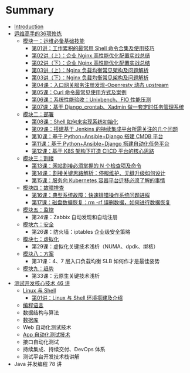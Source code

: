 # Summary

* [Introduction](README.md)
* [运维高手的36项修炼](yun-wei-gao-shou-de-36-xiang-xiu-lian.md)
  * [模块一：运维必备基础技能](yun-wei-gao-shou-de-36-xiang-xiu-lian/mo-kuai-yi-ff1a-yun-wei-bi-bei-ji-chu-ji-neng.md)
    * [第01讲：工作累积的最常用 Shell 命令合集及使用技巧](yun-wei-gao-shou-de-36-xiang-xiu-lian/mo-kuai-yi-ff1a-yun-wei-bi-bei-ji-chu-ji-neng/di-01-jiang-ff1a-gong-zuo-lei-ji-de-zui-chang-yong-shell-ming-ling-he-ji-ji-shi-yong-ji-qiao.md)
    * [第02讲（上）：企业 Nginx 高性能优化配置实战总结](yun-wei-gao-shou-de-36-xiang-xiu-lian/mo-kuai-yi-ff1a-yun-wei-bi-bei-ji-chu-ji-neng/di-02-jiang-ff08-shang-ff09-ff1a-qi-ye-nginx-gao-xing-neng-you-hua-pei-zhi-shi-zhan-zong-jie.md)
    * [第02讲（下）：企业 Nginx 高性能优化配置实战总结](yun-wei-gao-shou-de-36-xiang-xiu-lian/mo-kuai-yi-ff1a-yun-wei-bi-bei-ji-chu-ji-neng/di-02-jiang-ff08-xia-ff09-ff1a-qi-ye-nginx-gao-xing-neng-you-hua-pei-zhi-shi-zhan-zong-jie.md)
    * [第03讲（上）：Nginx 负载均衡常见架构及问题解析](yun-wei-gao-shou-de-36-xiang-xiu-lian/mo-kuai-yi-ff1a-yun-wei-bi-bei-ji-chu-ji-neng/di-03-jiang-ff08-shang-ff09-ff1a-nginx-fu-zai-jun-heng-chang-jian-jia-gou-ji-wen-ti-jie-xi.md)
    * [第03讲（下）：Nginx 负载均衡常见架构及问题解析](yun-wei-gao-shou-de-36-xiang-xiu-lian/mo-kuai-yi-ff1a-yun-wei-bi-bei-ji-chu-ji-neng/di-03-jiang-ff08-xia-ff09-ff1a-nginx-fu-zai-jun-heng-chang-jian-jia-gou-ji-wen-ti-jie-xi.md)
    * [第04课：入口网关服务注册发现-Openresty 动态 upstream](yun-wei-gao-shou-de-36-xiang-xiu-lian/mo-kuai-yi-ff1a-yun-wei-bi-bei-ji-chu-ji-neng/di-04-ke-ff1a-ru-kou-wang-guan-fu-wu-zhu-ce-fa-73b0-openresty-dong-tai-upstream.md)
    * [第05课：Curl 命令最常见使用方式及案例](yun-wei-gao-shou-de-36-xiang-xiu-lian/mo-kuai-yi-ff1a-yun-wei-bi-bei-ji-chu-ji-neng/di-05-ke-ff1a-curl-ming-ling-zui-chang-jian-shi-yong-fang-shi-ji-an-li.md)
    * [第06课：系统性能验收：Unixbench、FIO 性能压测](yun-wei-gao-shou-de-36-xiang-xiu-lian/mo-kuai-yi-ff1a-yun-wei-bi-bei-ji-chu-ji-neng/di-06-ke-ff1a-xi-tong-xing-neng-yan-shou-ff1a-unixbench-fio-xing-neng-ya-ce.md)
    * [第07课：基于 Django\_crontab、Xadmin 做一套定时任务管理系统](yun-wei-gao-shou-de-36-xiang-xiu-lian/mo-kuai-yi-ff1a-yun-wei-bi-bei-ji-chu-ji-neng/di-07-ke-ff1a-ji-yu-django-crontab-xadmin-zuo-yi-tao-ding-shi-ren-wu-guan-li-xi-tong.md)
  * [模块二：部署](yun-wei-gao-shou-de-36-xiang-xiu-lian/mo-kuai-er-ff1a-bu-shu.md)
    * [第08课：Shell 如何来实现系统初始化](yun-wei-gao-shou-de-36-xiang-xiu-lian/mo-kuai-er-ff1a-bu-shu/di-08-keff1a-shell-ru-he-lai-shi-xian-xi-tong-chu-shi-hua.md)
    * [第09课：搭建基于 Jenkins 的持续集成平台所需关注的几个问题](yun-wei-gao-shou-de-36-xiang-xiu-lian/mo-kuai-er-ff1a-bu-shu/di-09-ke-ff1a-da-jian-ji-yu-jenkins-de-chi-xu-ji-cheng-ping-tai-suo-xu-guan-zhu-de-ji-ge-wen-ti.md)
    * [第10课：基于 Python+Ansible+Django 搭建 CMDB 平台](yun-wei-gao-shou-de-36-xiang-xiu-lian/mo-kuai-er-ff1a-bu-shu/di-10-ke-ff1a-ji-yu-python-+-ansible-+-django-da-jian-cmdb-ping-tai.md)
    * [第11课：基于 Python+Ansible+Django 搭建自动化任务平台](yun-wei-gao-shou-de-36-xiang-xiu-lian/mo-kuai-er-ff1a-bu-shu/di-11-ke-ff1a-ji-yu-python-+-ansible-+-django-da-jian-zi-dong-hua-ren-wu-ping-tai.md)
    * [第12课：基于 K8S 架构下打造 CI\CD 平台的核心思路](yun-wei-gao-shou-de-36-xiang-xiu-lian/mo-kuai-er-ff1a-bu-shu/di-12-ke-ff1a-ji-yu-k8s-jia-gou-xia-da-zao-ci-cd-ping-tai-de-he-xin-si-lu.md)
  * [模块三：割接](yun-wei-gao-shou-de-36-xiang-xiu-lian/mo-kuai-san-ff1a-ge-jie.md)
    * [第13课：网站割接必须掌握的 N 个检查项及命令](yun-wei-gao-shou-de-36-xiang-xiu-lian/mo-kuai-san-ff1a-ge-jie/di-13-ke-ff1a-wang-zhan-ge-jie-bi-xu-zhang-wo-de-n-ge-jian-cha-xiang-ji-ming-ling.md)
    * [第14课：割接关键思路解析：停服维护、无缝升级如何设计](yun-wei-gao-shou-de-36-xiang-xiu-lian/mo-kuai-san-ff1a-ge-jie/di-14-ke-ff1a-ge-jie-guan-jian-si-lu-jie-xi-ff1a-ting-fu-wei-hu-3001-wu-feng-sheng-ji-ru-he-she-ji.md)
    * [第15课：服务向 Kubernetes 容器平台迁移必须了解的事情](yun-wei-gao-shou-de-36-xiang-xiu-lian/mo-kuai-san-ff1a-ge-jie/di-15-ke-ff1a-fu-wu-xiang-kubernetes-rong-qi-ping-tai-qian-yi-bi-xu-le-jie-de-shi-qing.md)
  * [模块四：故障排查](yun-wei-gao-shou-de-36-xiang-xiu-lian/mo-kuai-si-ff1a-gu-zhang-pai-cha.md)
    * [第16课：典型系统故障：快速排错操作系统问题进程](yun-wei-gao-shou-de-36-xiang-xiu-lian/mo-kuai-si-ff1a-gu-zhang-pai-cha/di-16-ke-ff1a-dian-xing-xi-tong-gu-zhang-ff1a-kuai-su-pai-cuo-cao-zuo-xi-tong-wen-ti-jin-cheng.md)
    * [第17课：磁盘数据恢复：rm -rf 误删数据，如何进行数据恢复](yun-wei-gao-shou-de-36-xiang-xiu-lian/mo-kuai-si-ff1a-gu-zhang-pai-cha/di-17-ke-ff1a-ci-pan-shu-ju-hui-fu-ff1a-rm-rf-wu-shan-shu-ju-ff0c-ru-he-jin-xing-shu-ju-hui-fu.md)
  * [模块五：监控](yun-wei-gao-shou-de-36-xiang-xiu-lian/mo-kuai-wu-ff1a-jian-kong.md)
    * 第24课：Zabbix 自动发现和自动注册
  * [模块六：安全](yun-wei-gao-shou-de-36-xiang-xiu-lian/mo-kuai-liu-ff1a-an-quan.md)
    * 第26课：防火墙：iptables 企业级安全策略
  * [模块七：虚拟化](yun-wei-gao-shou-de-36-xiang-xiu-lian/mo-kuai-qi-ff1a-xu-ni-hua.md)
    * 第29课：虚拟化关键技术浅析（NUMA、dpdk、绑核）
  * [模块八：方案](yun-wei-gao-shou-de-36-xiang-xiu-lian/mo-kuai-ba-ff1a-fang-an.md)
    * 第31课：4、7 层入口负载均衡 SLB 如何作才是最佳姿势
  * [模块九：趋势](yun-wei-gao-shou-de-36-xiang-xiu-lian/mo-kuai-jiu-ff1a-qu-shi.md)
    * 第33课：云原生关键技术浅析
* [测试开发核心技术 46 讲](ce-shi-kai-fa-he-xin-ji-zhu-46-jiang.md)
  * [Linux 与 Shell](ce-shi-kai-fa-he-xin-ji-zhu-46-jiang/linux-yu-shell.md)
    * [第01讲：Linux 与 Shell 环境搭建及介绍](ce-shi-kai-fa-he-xin-ji-zhu-46-jiang/linux-yu-shell/di-01-jiang-ff1a-linux-yu-shell-huan-jing-da-jian-ji-jie-shao.md)
  * [编程语言](ce-shi-kai-fa-he-xin-ji-zhu-46-jiang/bian-cheng-yu-yan.md)
  * 数据结构与算法
  * [数据库](ce-shi-kai-fa-he-xin-ji-zhu-46-jiang/shu-ju-ku.md)
  * Web 自动化测试技术
  * [App 自动化测试技术](ce-shi-kai-fa-he-xin-ji-zhu-46-jiang/app-zi-dong-hua-ce-shi-ji-zhu.md)
  * 接口自动化测试
  * 持续集成、持续交付、DevOps 体系
  * 测试平台开发技术栈讲解
* Java 并发编程 78 讲

